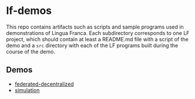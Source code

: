 # lf-demos
This repo contains artifacts such as scripts and sample programs used in demonstrations of Lingua Franca. Each subdirectory corresponds to one LF project, which should contain at least a README.md file with a script of the demo and a `src` directory with each of the LF programs built during the course of the demo.

## Demos

* [federated-decentralized](federated-decentralized/README.md)
* [simulation](simulation/README.md)
